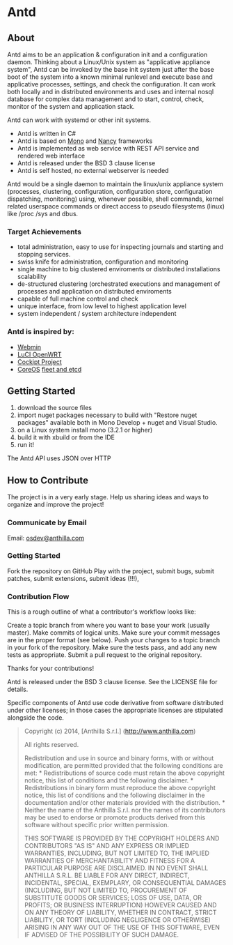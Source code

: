 Antd
====

About
-----

Antd aims to be an application & configuration init and a configuration daemon.
Thinking about a Linux/Unix system as "applicative appliance system", Antd can be invoked by the base init system just after the base boot of the system into a known minimal runlevel
and execute base and applicative processes, settings, and check the configuration. It can work both locally and in distributed environments and uses and internal nosql database for complex data management and 
to start, control, check, monitor of the system and application stack.
 
Antd can work with systemd or other init systems.

- Antd is written in C#
- Antd is based on [Mono](http://www.mono-project.com/) and [Nancy](https://github.com/NancyFx/Nancy/wiki/Introduction) frameworks
- Antd is implemented as web service with REST API service and rendered web interface
- Antd is released under the BSD 3 clause license
- Antd is self hosted, no external webserver is needed

Antd would be a single daemon to maintain the linux/unix appliance system (processes, clustering, configuration, configuration store, configuration dispatching, monitoring)
using, whenever possible, shell commands, kernel related userspace commands or direct access to pseudo filesystems (linux) like /proc /sys and dbus.

### Target Achievements
- total administration, easy to use for inspecting journals and starting and stopping services.
- swiss knife for administration, configuration and monitoring
- single machine to big clustered enviroments or distributed installations scalability
- de-structured clustering (orchestrated executions and management of processes and application on distributed enviroments
- capable of full machine control and check
- unique interface, from low level to highest application level
- system independent / system architecture independent

### Antd is inspired by:
- [Webmin](http://www.webmin.com/)
- [LuCI OpenWRT](http://wiki.openwrt.org/doc/howto/luci.essentials)
- [Cockipt Project](http://cockipt-project.org)
- [CoreOS](https://coreos.com/using-coreos/) [fleet and etcd](https://github.com/coreos/fleet/blob/master)

Getting Started
---------------

1. download the source files
2. import nuget packages necessary to build with "Restore nuget packages" available both in Mono Develop + nuget and Visual Studio.
3. on a Linux system install mono (3.2.1 or higher)
4. build it with xbuild or from the IDE
5. run it!
 
The Antd API uses JSON over HTTP

How to Contribute
-----------------

The project is in a very early stage.
Help us sharing ideas and ways to organize and improve the project!

### Communicate by Email

Email: osdev@anthilla.com

### Getting Started

Fork the repository on GitHub
Play with the project, submit bugs, submit patches, submit extensions, submit ideas (!!!),

### Contribution Flow

This is a rough outline of what a contributor's workflow looks like:

Create a topic branch from where you want to base your work (usually master).
Make commits of logical units.
Make sure your commit messages are in the proper format (see below).
Push your changes to a topic branch in your fork of the repository.
Make sure the tests pass, and add any new tests as appropriate.
Submit a pull request to the original repository.

Thanks for your contributions!

Antd is released under the BSD 3 clause license. See the LICENSE file for details.

Specific components of Antd use code derivative from software distributed under other licenses; in those cases the appropriate licenses are stipulated alongside the code.

>
>
> Copyright (c) 2014, [Anthilla S.r.l.] (http://www.anthilla.com)
>
> All rights reserved.
>
> Redistribution and use in source and binary forms, with or without
> modification, are permitted provided that the following conditions are met:
>     * Redistributions of source code must retain the above copyright
>       notice, this list of conditions and the following disclaimer.
>     * Redistributions in binary form must reproduce the above copyright
>       notice, this list of conditions and the following disclaimer in the
>       documentation and/or other materials provided with the distribution.
>     * Neither the name of the Anthilla S.r.l. nor the
>       names of its contributors may be used to endorse or promote products
>       derived from this software without specific prior written permission.
>
> THIS SOFTWARE IS PROVIDED BY THE COPYRIGHT HOLDERS AND CONTRIBUTORS "AS IS" AND
> ANY EXPRESS OR IMPLIED WARRANTIES, INCLUDING, BUT NOT LIMITED TO, THE IMPLIED
> WARRANTIES OF MERCHANTABILITY AND FITNESS FOR A PARTICULAR PURPOSE ARE
> DISCLAIMED. IN NO EVENT SHALL ANTHILLA S.R.L. BE LIABLE FOR ANY
> DIRECT, INDIRECT, INCIDENTAL, SPECIAL, EXEMPLARY, OR CONSEQUENTIAL DAMAGES
> (INCLUDING, BUT NOT LIMITED TO, PROCUREMENT OF SUBSTITUTE GOODS OR SERVICES;
> LOSS OF USE, DATA, OR PROFITS; OR BUSINESS INTERRUPTION) HOWEVER CAUSED AND
> ON ANY THEORY OF LIABILITY, WHETHER IN CONTRACT, STRICT LIABILITY, OR TORT
> (INCLUDING NEGLIGENCE OR OTHERWISE) ARISING IN ANY WAY OUT OF THE USE OF THIS
> SOFTWARE, EVEN IF ADVISED OF THE POSSIBILITY OF SUCH DAMAGE.
>
>
>